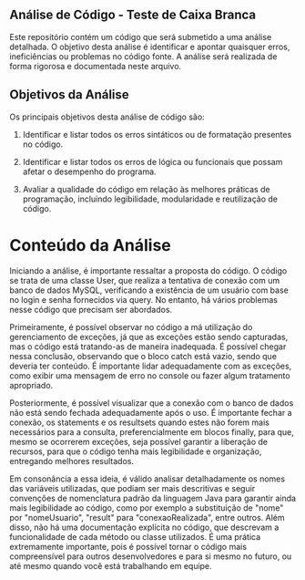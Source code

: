 ## Análise de Código - Teste de Caixa Branca

Este repositório contém um código que será submetido a uma análise detalhada. O objetivo desta análise é identificar e apontar quaisquer erros, ineficiências ou problemas no código fonte. A análise será realizada de forma rigorosa e documentada neste arquivo.

## Objetivos da Análise

Os principais objetivos desta análise de código são:

1. Identificar e listar todos os erros sintáticos ou de formatação presentes no código.

2. Identificar e listar todos os erros de lógica ou funcionais que possam afetar o desempenho do programa.

3. Avaliar a qualidade do código em relação às melhores práticas de programação, incluindo legibilidade, modularidade e reutilização de código.

# Conteúdo da Análise

  <p>Iniciando a análise, é importante ressaltar a proposta do código. O código se trata de uma classe User, que realiza a tentativa de conexão com um banco de dados MySQL, verificando a existência de um usuário com base no login e senha fornecidos via query. No entanto, há vários problemas nesse código que precisam ser abordados.</p>
  <p>Primeiramente, é possível observar no código a má utilização do gerenciamento de exceções, já que as exceções estão sendo capturadas, mas o código está tratando-as de maneira inadequada. É possível chegar nessa conclusão, observando que o bloco catch está vazio, sendo que deveria ter conteúdo. É importante lidar adequadamente com as exceções, como exibir uma mensagem de erro no console ou fazer algum tratamento apropriado.</p>
  <p>Posteriormente, é possível visualizar que a conexão com o banco de dados não está sendo fechada adequadamente após o uso. É importante fechar a conexão, os statements e os resultsets quando estes não forem mais necessários para a consulta, preferencialmente em blocos finally, para que, mesmo se ocorrerem exceções, seja possível garantir a liberação de recursos, para que o código tenha mais legibilidade e organização, entregando melhores resultados.</p>
  <p>Em consonância a essa ideia, é válido analisar detalhadamente os nomes das variáveis utilizadas, que podiam ser mais descritivas e seguir convenções de nomenclatura padrão da linguagem Java para garantir ainda mais legibilidade ao código, como por exemplo a substituição de "nome" por "nomeUsuario", "result" para "conexaoRealizada", entre outros. Além disso, não há uma documentação explícita no código, que descrevam a funcionalidade de cada método ou classe utilizados. É uma prática extremamente importante, pois é possível tornar o código mais compreensível para outros desenvolvedores e para si mesmo no futuro, ou até mesmo quando você está trabalhando em equipe.</p>


